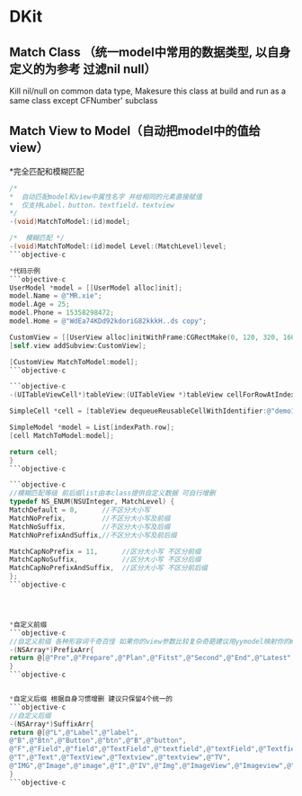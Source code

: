 # DKit
## Match Class （统一model中常用的数据类型, 以自身定义的为参考 过滤nil null）

Kill nil/null on common data type,  Makesure this class at build and run as a same class except CFNumber' subclass


## Match View to Model（自动把model中的值给view）

*完全匹配和模糊匹配
```objective-c
/* 
*  自动匹配model和view中属性名字 并给相同的元素直接赋值
*  仅支持Label，button，textfield，textview
*/
-(void)MatchToModel:(id)model;

/*  模糊匹配 */
-(void)MatchToModel:(id)model Level:(MatchLevel)level;
```objective-c

*代码示例
```objective-c
UserModel *model = [[UserModel alloc]init];
model.Name = @"MR.xie";
model.Age = 25;
model.Phone = 15358298472;
model.Home = @"WdEa74KDd92kdoriG82kkkH..ds copy";

CustomView = [[UserView alloc]initWithFrame:CGRectMake(0, 120, 320, 160)];
[self.view addSubview:CustomView];

[CustomView MatchToModel:model];
```objective-c

```objective-c
-(UITableViewCell*)tableView:(UITableView *)tableView cellForRowAtIndexPath:(NSIndexPath *)indexPath{

SimpleCell *cell = [tableView dequeueReusableCellWithIdentifier:@"demo1" forIndexPath:indexPath];

SimpleModel *model = List[indexPath.row];
[cell MatchToModel:model];

return cell;
}
```objective-c

```objective-c
//模糊匹配等级 前后缀list由本class提供自定义数据 可自行增删
typedef NS_ENUM(NSUInteger, MatchLevel) {
MatchDefault = 0,      //不区分大小写
MatchNoPrefix,         //不区分大小写及前缀
MatchNoSuffix,         //不区分大小写及后缀
MatchNoPrefixAndSuffix,//不区分大小写及前后缀

MatchCapNoPrefix = 11,      //区分大小写 不区分前缀
MatchCapNoSuffix,           //区分大小写 不区分后缀
MatchCapNoPrefixAndSuffix,  //区分大小写 不区分前后缀
};
```objective-c




*自定义前缀 
```objective-c
//自定义前缀 各种形容词千奇百怪 如果你的view参数比较复杂奇葩建议用yymodel映射你的model
-(NSArray*)PrefixArr{
return @[@"Pre",@"Prepare",@"Plan",@"Fitst",@"Second",@"End",@"Latest",@"Old",@"New"];
}
```objective-c


*自定义后缀 根据自身习惯增删 建议只保留4个统一的
```objective-c
//自定义后缀
-(NSArray*)SuffixArr{
return @[@"L",@"Label",@"label",
@"B",@"Btn",@"Button",@"btn",@"B",@"button",
@"F",@"Field",@"field",@"TextField",@"textfield",@"textField",@"Textfield",@"TF",
@"T",@"Text",@"TextView",@"Textview",@"textview",@"TV",
@"IMG",@"Image",@"image",@"I",@"IV",@"Img",@"ImageView",@"Imageview",@"imageview",@"imageView"];
}
```objective-c





